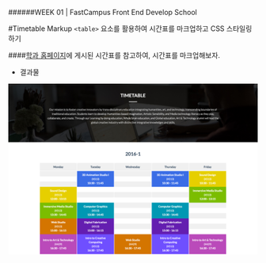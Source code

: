 ######WEEK 01 | FastCampus Front End Develop School

#Timetable Markup
`<table>` 요소를 활용하여 시간표를 마크업하고 CSS 스타일링 하기


####[학과 홈페이지](http://creative.sogang.ac.kr/?page_id=16013)에 게시된 시간표를 참고하여, 시간표를 마크업해보자.

* 결과물

![결과물](https://github.com/jiseung-roh/FastCampus-Front-End-Development/blob/master/Project/02-timetable/result.png)



